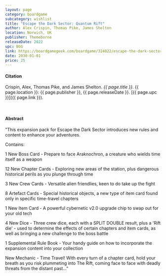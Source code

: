 ```yaml
---
layout: page
category: boardgame
subcategory: wishlist
title: "Escape the Dark Sector: Quantum Rift"
author: Alex Crispin, Thomas Pike, James Shelton
location: Norwich, UK
publisher: Themeborne
releaseDate: 2022
upc: BGG
link: https://boardgamegeek.com/boardgame/324822/escape-the-dark-sector-mission-pack-3-quantum-rift
date: 2030-01-01
price: 25
---
```


#### Citation

Crispin, Alex, Thomas Pike, and James Shelton. *{{ page.title }}.* {{ page.location }}: {{ page.publisher }}, {{ page.releaseDate }}. [{{ page.upc }}]({{ page.link }}).

<br>


#### Abstract

"This expansion pack for Escape the Dark Sector introduces new rules and content to enhance your adventures.

Contains:

1 New Boss Card - Prepare to face Araknochron, a creature who wields time itself as a weapon

12 New Chapter Cards - Exploring new areas of the station, plus dangerous historical perils as you plunge through time

3 New Crew Cards - Versatile alien friendlies, keen to do take up the fight

8 Artefact Cards - Special historical objects, a new type of item card found only in specific time-travel chapters

1 New Item Card - A powerful cybernetic v2.0 upgrade chip to swap out for your old tech

4 New Dice - Three crew dice, each with a SPLIT DOUBLE result, plus a 'Rift die' - used to determine the effects of certain chapters and item cards, as well as bringing a new challenge to the boss battle

1 Supplemental Rule Book - Your handy guide on how to incorporate the expansion content into your collection

New Mechanic - Time Travel! With every turn of a chapter card, hold your breath as you risk plummeting into The Rift, coming face to face with deadly threats from the distant past..."
